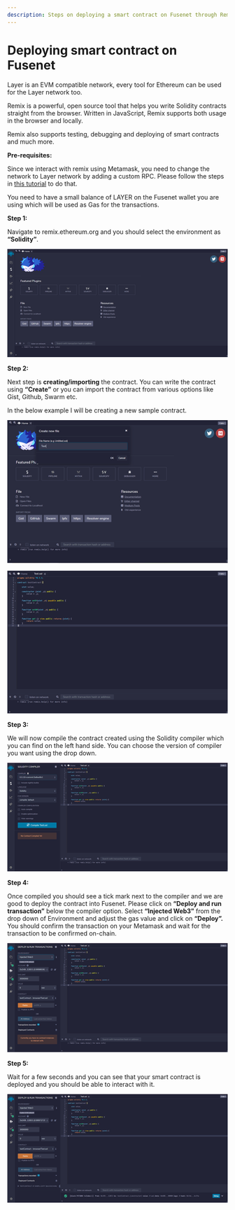 ```yaml
---
description: Steps on deploying a smart contract on Fusenet through Remix.
---
```


# Deploying smart contract on Fusenet

Layer is an EVM compatible network, every tool for Ethereum can be used for the Layer network too.

Remix is a powerful, open source tool that helps you write Solidity contracts straight from the browser. Written in JavaScript, Remix supports both usage in the browser and locally.

Remix also supports testing, debugging and deploying of smart contracts and much more.

 **Pre-requisites:**

Since we interact with remix using Metamask, you need to change the network to Layer network by adding a custom RPC. Please follow the steps in [this tutorial](https://docs.layerscan.org/the-fuse-studio/getting-started/how-to-add-fuse-to-your-metamask) to do that.

You need to have a small balance of LAYER on the Fusenet wallet you are using which will be used as Gas for the transactions.

 **Step 1:**

Navigate to remix.ethereum.org and you should select the environment as **“Solidity”**.

![](../.gitbook/assets/0%20%288%29.png)

**Step 2:**

Next step is **creating/importing** the contract. You can write the contract using **“Create”** or you can import the contract from various options like Gist, Github, Swarm etc.

In the below example I will be creating a new sample contract.

![](../.gitbook/assets/1%20%2811%29.png)

![](../.gitbook/assets/2%20%2811%29.png)

 **Step 3:**

We will now compile the contract created using the Solidity compiler which you can find on the left hand side. You can choose the version of compiler you want using the drop down.

![](../.gitbook/assets/3%20%2810%29.png)

**Step 4:**

Once compiled you should see a tick mark next to the compiler and we are good to deploy the contract into Fusenet. Please click on **“Deploy and run transaction”** below the compiler option. Select **“Injected Web3”** from the drop down of Environment and adjust the gas value and click on **“Deploy”.** You should confirm the transaction on your Metamask and wait for the transaction to be confirmed on-chain.

![](../.gitbook/assets/4%20%2810%29.png)

 **Step 5:**

Wait for a few seconds and you can see that your smart contract is deployed and you should be able to interact with it.

![](../.gitbook/assets/5%20%287%29.png)


